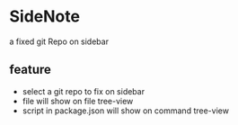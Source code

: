 # SideNote

a fixed git Repo on sidebar

## feature

- select a git repo to fix on sidebar
- file will show on file tree-view
- script in package.json will show on command tree-view

